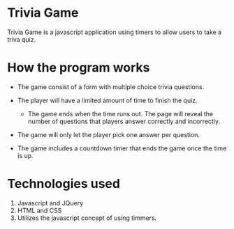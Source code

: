 # Trivia Game
Trivia Game is a javascript application using timers to allow users to take a triva quiz.

# How the program works

* The game consist of a form with multiple choice trivia questions.

* The player will have a limited amount of time to finish the quiz. 

  * The game ends when the time runs out. The page will reveal the number of questions that players answer correctly and incorrectly.

* The game will only let the player pick one answer per question.

* The game includes a countdown timer that ends the game once the time is up.

# Technologies used

1. Javascript and JQuery
2. HTML and CSS
3. Utilizes the javascript concept of using timmers.

